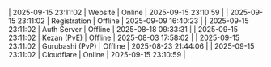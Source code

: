 | 2025-09-15 23:11:02 | Website | Online | 2025-09-15 23:10:59 |
| 2025-09-15 23:11:02 | Registration | Offline | 2025-09-09 16:40:23 |
| 2025-09-15 23:11:02 | Auth Server | Offline | 2025-08-18 09:33:31 |
| 2025-09-15 23:11:02 | Kezan (PvE) | Offline | 2025-08-03 17:58:02 |
| 2025-09-15 23:11:02 | Gurubashi (PvP) | Offline | 2025-08-23 21:44:06 |
| 2025-09-15 23:11:02 | Cloudflare | Online | 2025-09-15 23:10:59 |
